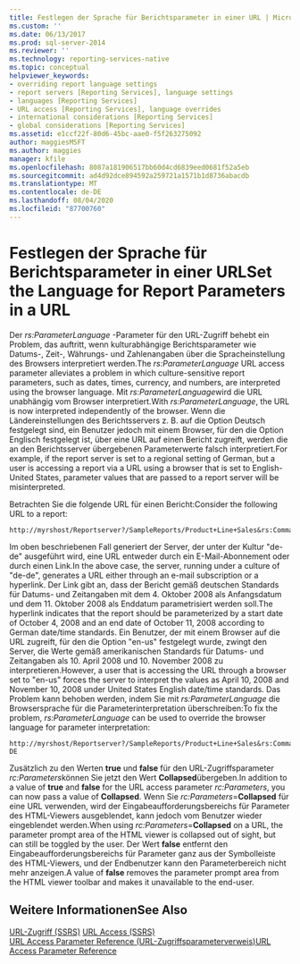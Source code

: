 ```yaml
---
title: Festlegen der Sprache für Berichtsparameter in einer URL | Microsoft-Dokumentation
ms.custom: ''
ms.date: 06/13/2017
ms.prod: sql-server-2014
ms.reviewer: ''
ms.technology: reporting-services-native
ms.topic: conceptual
helpviewer_keywords:
- overriding report language settings
- report servers [Reporting Services], language settings
- languages [Reporting Services]
- URL access [Reporting Services], language overrides
- international considerations [Reporting Services]
- global considerations [Reporting Services]
ms.assetid: e1ccf22f-80d6-45bc-aae0-f5f263275092
author: maggiesMSFT
ms.author: maggies
manager: kfile
ms.openlocfilehash: 8087a181906517bb60d4cd6839eed0681f52a5eb
ms.sourcegitcommit: ad4d92dce894592a259721a1571b1d8736abacdb
ms.translationtype: MT
ms.contentlocale: de-DE
ms.lasthandoff: 08/04/2020
ms.locfileid: "87700760"
---
```

# <a name="set-the-language-for-report-parameters-in-a-url"></a><span data-ttu-id="f57eb-102">Festlegen der Sprache für Berichtsparameter in einer URL</span><span class="sxs-lookup"><span data-stu-id="f57eb-102">Set the Language for Report Parameters in a URL</span></span>
  <span data-ttu-id="f57eb-103">Der *rs:ParameterLanguage* -Parameter für den URL-Zugriff behebt ein Problem, das auftritt, wenn kulturabhängige Berichtsparameter wie Datums-, Zeit-, Währungs- und Zahlenangaben über die Spracheinstellung des Browsers interpretiert werden.</span><span class="sxs-lookup"><span data-stu-id="f57eb-103">The *rs:ParameterLanguage* URL access parameter alleviates a problem in which culture-sensitive report parameters, such as dates, times, currency, and numbers, are interpreted using the browser language.</span></span> <span data-ttu-id="f57eb-104">Mit *rs:ParameterLanguage*wird die URL unabhängig vom Browser interpretiert.</span><span class="sxs-lookup"><span data-stu-id="f57eb-104">With *rs:ParameterLanguage*, the URL is now interpreted independently of the browser.</span></span> <span data-ttu-id="f57eb-105">Wenn die Ländereinstellungen des Berichtsservers z. B. auf die Option Deutsch festgelegt sind, ein Benutzer jedoch mit einem Browser, für den die Option Englisch festgelegt ist, über eine URL auf einen Bericht zugreift, werden die an den Berichtsserver übergebenen Parameterwerte falsch interpretiert.</span><span class="sxs-lookup"><span data-stu-id="f57eb-105">For example, if the report server is set to a regional setting of German, but a user is accessing a report via a URL using a browser that is set to English-United States, parameter values that are passed to a report server will be misinterpreted.</span></span>  
  
 <span data-ttu-id="f57eb-106">Betrachten Sie die folgende URL für einen Bericht:</span><span class="sxs-lookup"><span data-stu-id="f57eb-106">Consider the following URL to a report:</span></span>  
  
```  
http://myrshost/Reportserver?/SampleReports/Product+Line+Sales&rs:Command=Render&StartDate=4/10/2008&EndDate=11/10/2008  
```  
  
 <span data-ttu-id="f57eb-107">Im oben beschriebenen Fall generiert der Server, der unter der Kultur "de-de" ausgeführt wird, eine URL entweder durch ein E-Mail-Abonnement oder durch einen Link.</span><span class="sxs-lookup"><span data-stu-id="f57eb-107">In the above case, the server, running under a culture of "de-de", generates a URL either through an e-mail subscription or a hyperlink.</span></span> <span data-ttu-id="f57eb-108">Der Link gibt an, dass der Bericht gemäß deutschen Standards für Datums- und Zeitangaben mit dem 4. Oktober 2008 als Anfangsdatum und dem 11. Oktober 2008 als Enddatum parametrisiert werden soll.</span><span class="sxs-lookup"><span data-stu-id="f57eb-108">The hyperlink indicates that the report should be parameterized by a start date of October 4, 2008 and an end date of October 11, 2008 according to German date/time standards.</span></span> <span data-ttu-id="f57eb-109">Ein Benutzer, der mit einem Browser auf die URL zugreift, für den die Option "en-us" festgelegt wurde, zwingt den Server, die Werte gemäß amerikanischen Standards für Datums- und Zeitangaben als 10. April 2008 und 10. November 2008 zu interpretieren.</span><span class="sxs-lookup"><span data-stu-id="f57eb-109">However, a user that is accessing the URL through a browser set to "en-us" forces the server to interpret the values as April 10, 2008 and November 10, 2008 under United States English date/time standards.</span></span> <span data-ttu-id="f57eb-110">Das Problem kann behoben werden, indem Sie mit *rs:ParameterLanguage* die Browsersprache für die Parameterinterpretation überschreiben:</span><span class="sxs-lookup"><span data-stu-id="f57eb-110">To fix the problem, *rs:ParameterLanguage* can be used to override the browser language for parameter interpretation:</span></span>  
  
```  
http://myrshost/Reportserver?/SampleReports/Product+Line+Sales&rs:Command=Render&StartDate=4/10/2008&EndDate=11/10/2008&rs:ParameterLanguage=de-DE  
```  
  
 <span data-ttu-id="f57eb-111">Zusätzlich zu den Werten **true** und **false** für den URL-Zugriffsparameter *rc:Parameters*können Sie jetzt den Wert **Collapsed**übergeben.</span><span class="sxs-lookup"><span data-stu-id="f57eb-111">In addition to a value of **true** and **false** for the URL access parameter *rc:Parameters*, you can now pass a value of **Collapsed**.</span></span> <span data-ttu-id="f57eb-112">Wenn Sie *rc:Parameters*=**Collapsed** für eine URL verwenden, wird der Eingabeaufforderungsbereichs für Parameter des HTML-Viewers ausgeblendet, kann jedoch vom Benutzer wieder eingeblendet werden.</span><span class="sxs-lookup"><span data-stu-id="f57eb-112">When using *rc:Parameters*=**Collapsed** on a URL, the parameter prompt area of the HTML viewer is collapsed out of sight, but can still be toggled by the user.</span></span> <span data-ttu-id="f57eb-113">Der Wert **false** entfernt den Eingabeaufforderungsbereichs für Parameter ganz aus der Symbolleiste des HTML-Viewers, und der Endbenutzer kann den Parameterbereich nicht mehr anzeigen.</span><span class="sxs-lookup"><span data-stu-id="f57eb-113">A value of **false** removes the parameter prompt area from the HTML viewer toolbar and makes it unavailable to the end-user.</span></span>  
  
## <a name="see-also"></a><span data-ttu-id="f57eb-114">Weitere Informationen</span><span class="sxs-lookup"><span data-stu-id="f57eb-114">See Also</span></span>  
 <span data-ttu-id="f57eb-115">[URL-Zugriff &#40;SSRS&#41;](url-access-ssrs.md) </span><span class="sxs-lookup"><span data-stu-id="f57eb-115">[URL Access &#40;SSRS&#41;](url-access-ssrs.md) </span></span>  
 [<span data-ttu-id="f57eb-116">URL Access Parameter Reference (URL-Zugriffsparameterverweis)</span><span class="sxs-lookup"><span data-stu-id="f57eb-116">URL Access Parameter Reference</span></span>](url-access-parameter-reference.md)  
  
  
